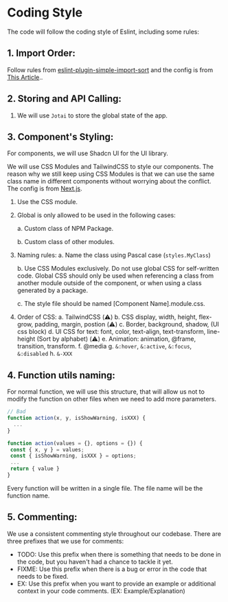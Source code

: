 # Coding Style

The code will follow the coding style of Eslint, including some rules:

## 1. Import Order:


Follow rules from [eslint-plugin-simple-import-sort](https://www.npmjs.com/package/eslint-plugin-simple-import-sort) and the config is from [This Article](https://dev.to/julioxavierr/sorting-your-imports-with-eslint-3ped)..

## 2. Storing and API Calling:
  1. We will use `Jotai` to store the global state of the app.

## 3. Component's Styling:
For components, we will use Shadcn UI for the UI library.

We will use CSS Modules and TailwindCSS to style our components. The reason why we still keep using CSS Modules is that we can use the same class name in different components without worrying about the conflict. The config is from [Next.js](https://nextjs.org/docs/basic-features/built-in-css-support#adding-component-level-css).

1. Use the CSS module.
2. Global is only allowed to be used in the following cases:

   a. Custom class of NPM Package.

   b. Custom class of other modules.

3. Naming rules:
   a. Name the class using Pascal case (`styles.MyClass`)

   b. Use CSS Modules exclusively. Do not use global CSS for self-written code. Global CSS should only be used when referencing a class from another module outside of the component, or when using a class generated by a package.

   c. The style file should be named [Component Name].module.css.
4. Order of CSS:
   a. TailwindCSS (⚠️)
   b. CSS display, width, height, flex-grow, padding, margin, postion (⚠️)
   c. Border, background, shadow, (UI css block)
   d. UI CSS for text: font, color, text-align, text-transform, line-height (Sort by alphabet) (⚠️)
   e. Animation: animation, @frame, transition, transform.
   f. @media
   g. `&:hover`, `&:active`, `&:focus`, `&:disabled`
   h. `&-XXX`

## 4. Function utils naming:

For normal function, we will use this structure, that will allow us not to modify the function on other files when we need to add more parameters.

  ```js
  // Bad
  function action(x, y, isShowWarning, isXXX) {
    ...
  }
  ```

   ```js
   function action(values = {}, options = {}) {
   	const { x, y } = values;
   	const { isShowWarning, isXXX } = options;
   	...
   	return { value }
   }
   ```

Every function will be written in a single file. The file name will be the function name.

## 5. Commenting:
We use a consistent commenting style throughout our codebase. There are three prefixes that we use for comments:

* TODO: Use this prefix when there is something that needs to be done in the code, but you haven't had a chance to tackle it yet.
* FIXME: Use this prefix when there is a bug or error in the code that needs to be fixed.
* EX: Use this prefix when you want to provide an example or additional context in your code comments. (EX: Example/Explanation)
